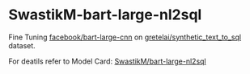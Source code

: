 # SwastikM-bart-large-nl2sql

Fine Tuning [facebook/bart-large-cnn](https://huggingface.co/facebook/bart-large-cnn) on [gretelai/synthetic_text_to_sql](https://huggingface.co/datasets/gretelai/synthetic_text_to_sql) dataset.

For deatils refer to Model Card: [SwastikM/bart-large-nl2sql](https://huggingface.co/SwastikM/bart-large-nl2sql)
